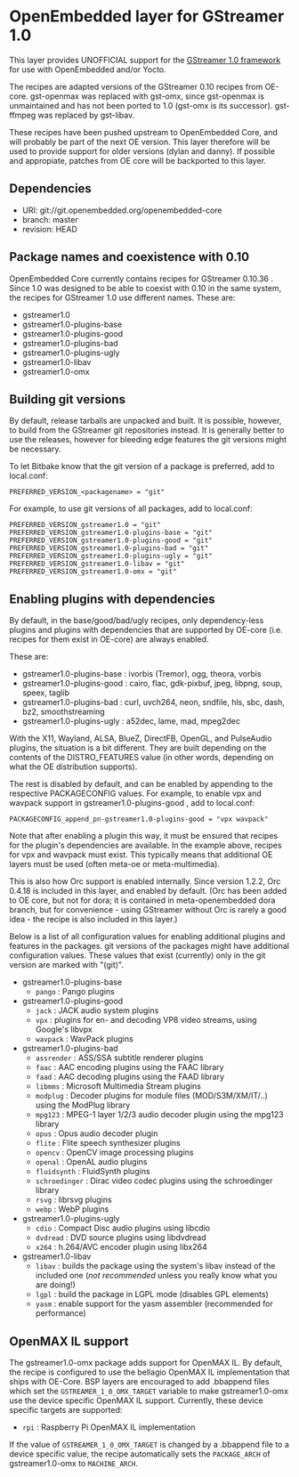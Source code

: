 OpenEmbedded  layer for GStreamer 1.0
=====================================

This layer provides UNOFFICIAL support for the
[GStreamer 1.0 framework](http://gstreamer.freedesktop.org/) for use with
OpenEmbedded and/or Yocto.

The recipes are adapted versions of the GStreamer 0.10 recipes from OE-core.
gst-openmax was replaced with gst-omx, since gst-openmax is unmaintained and
has not been ported to 1.0 (gst-omx is its successor). gst-ffmpeg was replaced
by gst-libav.

These recipes have been pushed upstream to OpenEmbedded Core, and will probably
be part of the next OE version. This layer therefore will be used to provide
support for older versions (dylan and danny). If possible and appropiate,
patches from OE core will be backported to this layer.


Dependencies
------------

* URI: git://git.openembedded.org/openembedded-core
* branch: master
* revision: HEAD


Package names and coexistence with 0.10
---------------------------------------

OpenEmbedded Core currently contains recipes for GStreamer 0.10.36 . Since 1.0
was designed to be able to coexist with 0.10 in the same system, the recipes
for GStreamer 1.0 use different names. These are:

* gstreamer1.0
* gstreamer1.0-plugins-base
* gstreamer1.0-plugins-good
* gstreamer1.0-plugins-bad
* gstreamer1.0-plugins-ugly
* gstreamer1.0-libav
* gstreamer1.0-omx


Building git versions
---------------------

By default, release tarballs are unpacked and built. It is possible, however, to build from the GStreamer
git repositories instead. It is generally better to use the releases, however for bleeding edge features
the git versions might be necessary.

To let Bitbake know that the git version of a package is preferred, add to local.conf:

    PREFERRED_VERSION_<packagename> = "git"

For example, to use git versions of all packages, add to local.conf:

    PREFERRED_VERSION_gstreamer1.0 = "git"
    PREFERRED_VERSION_gstreamer1.0-plugins-base = "git"
    PREFERRED_VERSION_gstreamer1.0-plugins-good = "git"
    PREFERRED_VERSION_gstreamer1.0-plugins-bad = "git"
    PREFERRED_VERSION_gstreamer1.0-plugins-ugly = "git"
    PREFERRED_VERSION_gstreamer1.0-libav = "git"
    PREFERRED_VERSION_gstreamer1.0-omx = "git"


Enabling plugins with dependencies
----------------------------------

By default, in the base/good/bad/ugly recipes, only dependency-less plugins and plugins with dependencies
that are supported by OE-core (i.e. recipes for them exist in OE-core) are always enabled.

These are:
* gstreamer1.0-plugins-base : ivorbis (Tremor), ogg, theora, vorbis
* gstreamer1.0-plugins-good : cairo, flac, gdk-pixbuf, jpeg, libpng, soup, speex, taglib
* gstreamer1.0-plugins-bad : curl, uvch264, neon, sndfile, hls, sbc, dash, bz2, smoothstreaming
* gstreamer1.0-plugins-ugly : a52dec, lame, mad, mpeg2dec

With the X11, Wayland, ALSA, BlueZ, DirectFB, OpenGL, and PulseAudio plugins, the situation is a bit different.
They are built depending on the contents of the DISTRO\_FEATURES value (in other words, depending on what the OE
distribution supports).

The rest is disabled by default, and can be enabled by appending to the respective PACKAGECONFIG values.
For example, to enable vpx and wavpack support in gstreamer1.0-plugins-good , add to local.conf:

    PACKAGECONFIG_append_pn-gstreamer1.0-plugins-good = "vpx wavpack"

Note that after enabling a plugin this way, it must be ensured that recipes for the plugin's dependencies
are available. In the example above, recipes for vpx and wavpack must exist. This typically means that
additional OE layers must be used (often meta-oe or meta-multimedia).

This is also how Orc support is enabled internally. Since version 1.2.2, Orc 0.4.18 is included in this layer,
and enabled by default. (Orc has been added to OE core, but not for dora; it is contained in meta-openembedded
dora branch, but for convenience - using GStreamer without Orc is rarely a good idea - the recipe is also
included in this layer.)

Below is a list of all configuration values for enabling additional plugins and features in the packages.
git versions of the packages might have additional configuration values. These values that exist (currently)
only in the git version are marked with "(git)".

* gstreamer1.0-plugins-base
    * `pango` : Pango plugins
* gstreamer1.0-plugins-good
    * `jack` : JACK audio system plugins
    * `vpx` : plugins for en- and decoding VP8 video streams, using Google's libvpx
    * `wavpack` : WavPack plugins
* gstreamer1.0-plugins-bad
    * `assrender` : ASS/SSA subtitle renderer plugins
    * `faac` : AAC encoding plugins using the FAAC library
    * `faad` : AAC decoding plugins using the FAAD library
    * `libmms` : Microsoft Multimedia Stream plugins
    * `modplug` : Decoder plugins for module files (MOD/S3M/XM/IT/..) using the ModPlug library
    * `mpg123` : MPEG-1 layer 1/2/3 audio decoder plugin using the mpg123 library
    * `opus` : Opus audio decoder plugin
    * `flite` : Flite speech synthesizer plugins
    * `opencv` : OpenCV image processing plugins
    * `openal` : OpenAL audio plugins
    * `fluidsynth` : FluidSynth plugins
    * `schroedinger` : Dirac video codec plugins using the schroedinger library
    * `rsvg` : librsvg plugins
    * `webp` : WebP plugins
* gstreamer1.0-plugins-ugly
    * `cdio` : Compact Disc audio plugins using libcdio
    * `dvdread` : DVD source plugins using libdvdread
    * `x264` : h.264/AVC encoder plugin using libx264
* gstreamer1.0-libav
    * `libav` : builds the package using the system's libav instead of the included one (*not recommended* unless you really know what you are doing!)
    * `lgpl` : build the package in LGPL mode (disables GPL elements)
    * `yasm` : enable support for the yasm assembler (recommended for performance)


OpenMAX IL support
------------------

The gstreamer1.0-omx package adds support for OpenMAX IL. By default, the
recipe is configured to use the bellagio OpenMAX IL implementation that ships
with OE-Core. BSP layers are encouraged to add .bbappend files which set the
`GSTREAMER_1_0_OMX_TARGET` variable to make gstreamer1.0-omx use the device
specific OpenMAX IL support. Currently, these device specific targets are
supported:

* `rpi` : Raspberry Pi OpenMAX IL implementation

If the value of `GSTREAMER_1_0_OMX_TARGET` is changed by a .bbappend file to
a device specific value, the recipe automatically sets the `PACKAGE_ARCH` of
gstreamer1.0-omx to `MACHINE_ARCH`.
